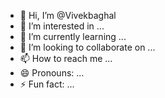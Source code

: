 - 👋 Hi, I’m @Vivekbaghal
- 👀 I’m interested in ...
- 🌱 I’m currently learning ...
- 💞️ I’m looking to collaborate on ...
- 📫 How to reach me ...
- 😄 Pronouns: ...
- ⚡ Fun fact: ...

<!---
Vivekbaghal/Vivekbaghal is a ✨ special ✨ repository because its `README.md` (this file) appears on your GitHub profile.
You can click the Preview link to take a look at your changes.
--->
